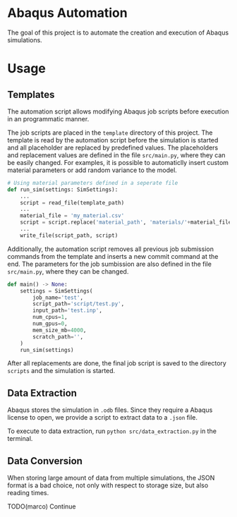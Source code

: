 # Abaqus Automation

The goal of this project is to automate the creation and execution of Abaqus simulations.

# Usage

## Templates

The automation script allows modifying Abaqus job scripts before execution in an programmatic manner.

The job scripts are placed in the `template` directory of this project.
The template is read by the automation script before the simulation is started and all placeholder are replaced by predefined values.
The placeholders and replacement values are defined in the file `src/main.py`, where they can be easily changed.
For examples, it is possible to automaticlly insert custom material parameters or add random variance to the model.

```python
# Using material parameters defined in a seperate file
def run_sim(settings: SimSettings):
    ...
    script = read_file(template_path)
    ...
    material_file = 'my_material.csv'
    script = script.replace('material_path', 'materials/'+material_file)
    ...
    write_file(script_path, script)
```

Additionally, the automation script removes all previous job submission commands from the template and inserts a new commit command at the end.
The parameters for the job sumbission are also defined in the file `src/main.py`, where they can be changed.

```python
def main() -> None:
    settings = SimSettings(
        job_name='test',
        script_path='script/test.py',
        input_path='test.inp',
        num_cpus=1,
        num_gpus=0,
        mem_size_mb=4000,
        scratch_path='',
    )
    run_sim(settings)
```

After all replacements are done, the final job script is saved to the directory `scripts` and the simulation is started.

## Data Extraction

Abaqus stores the simulation in `.odb` files.
Since they require a Abaqus license to open, we provide a script to extract data to a `.json` file.

To execute to data extraction, run `python src/data_extraction.py` in the terminal.

## Data Conversion

When storing large amount of data from multiple simulations, the JSON format is a bad choice, not only with respect to storage size, but also reading times.

TODO(marco) Continue

